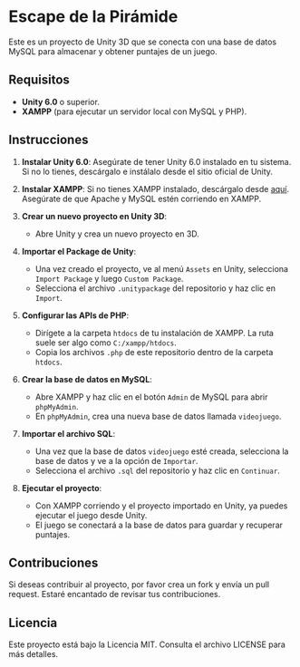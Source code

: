 # Escape de la Pirámide

Este es un proyecto de Unity 3D que se conecta con una base de datos MySQL para almacenar y obtener puntajes de un juego. 

## Requisitos

- **Unity 6.0** o superior.
- **XAMPP** (para ejecutar un servidor local con MySQL y PHP).
  
## Instrucciones

1. **Instalar Unity 6.0**:
   Asegúrate de tener Unity 6.0 instalado en tu sistema. Si no lo tienes, descárgalo e instálalo desde el sitio oficial de Unity.

2. **Instalar XAMPP**:
   Si no tienes XAMPP instalado, descárgalo desde [aquí](https://www.apachefriends.org/es/index.html). Asegúrate de que Apache y MySQL estén corriendo en XAMPP.

3. **Crear un nuevo proyecto en Unity 3D**:
   - Abre Unity y crea un nuevo proyecto en 3D.

4. **Importar el Package de Unity**:
   - Una vez creado el proyecto, ve al menú `Assets` en Unity, selecciona `Import Package` y luego `Custom Package`.
   - Selecciona el archivo `.unitypackage` del repositorio y haz clic en `Import`.

5. **Configurar las APIs de PHP**:
   - Dirígete a la carpeta `htdocs` de tu instalación de XAMPP. La ruta suele ser algo como `C:/xampp/htdocs`.
   - Copia los archivos `.php` de este repositorio dentro de la carpeta `htdocs`.

6. **Crear la base de datos en MySQL**:
   - Abre XAMPP y haz clic en el botón `Admin` de MySQL para abrir `phpMyAdmin`.
   - En `phpMyAdmin`, crea una nueva base de datos llamada `videojuego`.

7. **Importar el archivo SQL**:
   - Una vez que la base de datos `videojuego` esté creada, selecciona la base de datos y ve a la opción de `Importar`.
   - Selecciona el archivo `.sql` del repositorio y haz clic en `Continuar`.

8. **Ejecutar el proyecto**:
   - Con XAMPP corriendo y el proyecto importado en Unity, ya puedes ejecutar el juego desde Unity.
   - El juego se conectará a la base de datos para guardar y recuperar puntajes.

## Contribuciones

Si deseas contribuir al proyecto, por favor crea un fork y envía un pull request. Estaré encantado de revisar tus contribuciones.

## Licencia

Este proyecto está bajo la Licencia MIT. Consulta el archivo LICENSE para más detalles.
